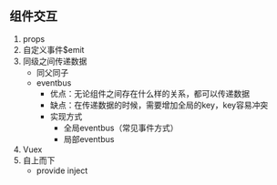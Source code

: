 ## 组件交互
1. props
2. 自定义事件$emit
3. 同级之间传递数据
    - 同父同子
    - eventbus
        - 优点：无论组件之间存在什么样的关系，都可以传递数据
        - 缺点：在传递数据的时候，需要增加全局的key，key容易冲突
        - 实现方式
            - 全局eventbus（常见事件方式）
            - 局部eventbus
4. Vuex
5. 自上而下
    - provide  inject